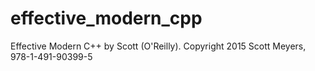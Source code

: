 # effective_modern_cpp
Effective Modern C++ by Scott (O'Reilly). Copyright 2015 Scott Meyers, 978-1-491-90399-5
